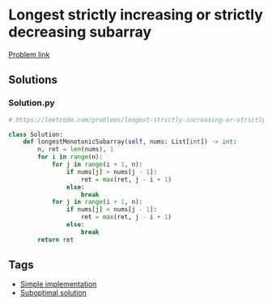 # Longest strictly increasing or strictly decreasing subarray

[Problem link](https://leetcode.com/problems/longest-strictly-increasing-or-strictly-decreasing-subarray/)

## Solutions


### Solution.py
```py
# https://leetcode.com/problems/longest-strictly-increasing-or-strictly-decreasing-subarray/

class Solution:
    def longestMonotonicSubarray(self, nums: List[int]) -> int:
        n, ret = len(nums), 1
        for i in range(n):
            for j in range(i + 1, n):
                if nums[j] > nums[j - 1]:
                    ret = max(ret, j - i + 1)
                else: 
                    break
            for j in range(i + 1, n):
                if nums[j] < nums[j - 1]:
                    ret = max(ret, j - i + 1)
                else: 
                    break
        return ret
```
## Tags

* [Simple implementation](/README.md#Simple_implementation)
* [Suboptimal solution](/README.md#Suboptimal_solution)
